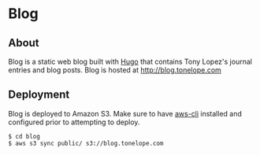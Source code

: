 # Blog

## About
Blog is a static web blog built with [Hugo](https://gohugo.io) that contains Tony Lopez's journal entries and blog posts. Blog is hosted at http://blog.tonelope.com

## Deployment
Blog is deployed to Amazon S3. Make sure to have [aws-cli](https://aws.amazon.com/cli/) installed and configured prior to attempting to deploy.

```
$ cd blog
$ aws s3 sync public/ s3://blog.tonelope.com
```
